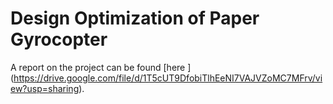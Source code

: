 # Design Optimization of Paper Gyrocopter

A report on the project can be found [here ] (https://drive.google.com/file/d/1T5cUT9DfobiTlhEeNI7VAJVZoMC7MFrv/view?usp=sharing).
